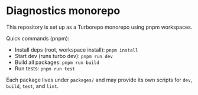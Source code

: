# Diagnostics monorepo

This repository is set up as a Turborepo monorepo using pnpm workspaces.

Quick commands (pnpm):

- Install deps (root, workspace install): `pnpm install`
- Start dev (runs turbo dev): `pnpm run dev`
- Build all packages: `pnpm run build`
- Run tests: `pnpm run test`

Each package lives under `packages/` and may provide its own scripts for `dev`, `build`, `test`, and `lint`.
